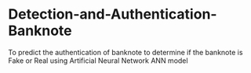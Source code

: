 # Detection-and-Authentication-Banknote
To predict the authentication of banknote to determine if the banknote is Fake or Real using Artificial Neural Network ANN model
